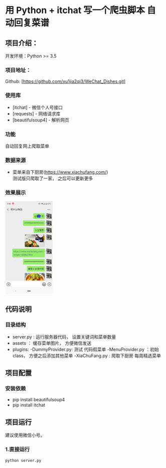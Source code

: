 # 用 Python + itchat 写一个爬虫脚本 自动回复菜谱

## 项目介绍：

开发环境：Python >= 3.5

### 项目地址：
Github: [https://github.com/xu1jia2qi3/WeChat_Dishes.git]

### 使用库
- [itchat] - 微信个人号接口
- [requests] - 网络请求库
- [beautifulsoup4] - 解析网页

### 功能
自动回复网上爬取菜单

### 数据来源
- 菜单来自下厨房(https://www.xiachufang.com/)  
测试版只爬取了一家， 之后可以更新更多

### 效果展示
<img src="demo/demo1.png" width="30%" height="30%">

## 代码说明

### 目录结构
- server.py : 运行服务器代码， 设置关键词和菜单数量
- assets ： 缓存菜单图片， 方便微信发送
- plugins:
    -DummyProvider.py: 测试 代码假菜单
    -MenuProvider.py ：初始class， 方便之后添加其他菜单
    -XiaChuFang.py   : 爬取下厨房 每周精选菜单

## 项目配置

### 安装依赖

- pip install beautifulsoup4
- pip install itchat 

## 项目运行

建议使用微信小号。

### 1.直接运行
```
python server.py
```


  
